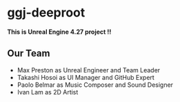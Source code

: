# ggj-deeproot

**This is Unreal Engine 4.27 project !!**

## Our Team

* Max Preston as Unreal Engineer and Team Leader
* Takashi Hosoi as UI Manager and GitHub Expert
* Paolo Belmar as Music Composer and Sound Designer
* Ivan Lam as 2D Artist
